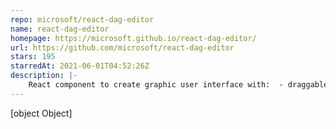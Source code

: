 ```yaml
---
repo: microsoft/react-dag-editor
name: react-dag-editor
homepage: https://microsoft.github.io/react-dag-editor/
url: https://github.com/microsoft/react-dag-editor
stars: 195
starredAt: 2021-06-01T04:52:26Z
description: |-
    React component to create graphic user interface with:  - draggable nodes with ports and edges on a directed graph editor. - extensibility to customize the widgets or behaviors. - accessbility and testability support
---
```


[object Object]
